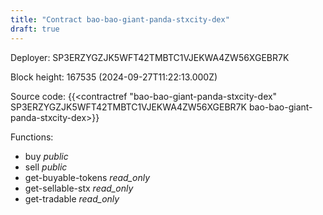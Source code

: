 ```yaml
---
title: "Contract bao-bao-giant-panda-stxcity-dex"
draft: true
---
```

Deployer: SP3ERZYGZJK5WFT42TMBTC1VJEKWA4ZW56XGEBR7K


 



Block height: 167535 (2024-09-27T11:22:13.000Z)

Source code: {{<contractref "bao-bao-giant-panda-stxcity-dex" SP3ERZYGZJK5WFT42TMBTC1VJEKWA4ZW56XGEBR7K bao-bao-giant-panda-stxcity-dex>}}

Functions:

* buy _public_
* sell _public_
* get-buyable-tokens _read_only_
* get-sellable-stx _read_only_
* get-tradable _read_only_
